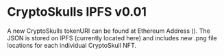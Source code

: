 # CryptoSkulls IPFS v0.01
A new CryptoSkulls tokenURI can be found at Ethereum Address (). The JSON is stored on IPFS (currently located here) and includes new .png file locations for each individual CryptoSkull NFT.
